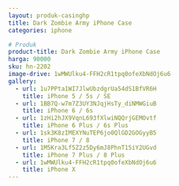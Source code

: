 ```yaml
---
layout: produk-casinghp
title: Dark Zombie Army iPhone Case
categories: iphone

# Produk
product-title: Dark Zombie Army iPhone Case
harga: 90000
sku: hn-2202
image-drive: 1wMWUlku4-FFH2cR1tpq0ofeXbNdOj6u6
gallery:
  - url: 1u7PPta1WI7JlwUbzdgrUa54dS1BfVR6H
    title: iPhone 5 / 5s / SE
  - url: 1BB7Q-w7m7Z3UY3NJqjHsTy_diNMWGiuB
    title: iPhone 6 / 6s
  - url: 1zHi2hJX9VqnL693fXlwiNQQrjGEMOvtf
    title: iPhone 6 Plus / 6s Plus
  - url: 1sk3K8zIMEXYNuTEP6jo0QlGD2GOGyyB5
    title: iPhone 7 / 8
  - url: 1M5Kra3Lf5Z2z5Dy6mJ8PhnT15iY2UGvd
    title: iPhone 7 Plus / 8 Plus
  - url: 1wMWUlku4-FFH2cR1tpq0ofeXbNdOj6u6
    title: iPhone X
---
```

